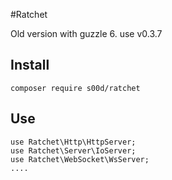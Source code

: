 #Ratchet

Old version with guzzle 6. use v0.3.7

## Install

```
composer require s00d/ratchet
```

## Use

```
use Ratchet\Http\HttpServer;
use Ratchet\Server\IoServer;
use Ratchet\WebSocket\WsServer;
....
```
